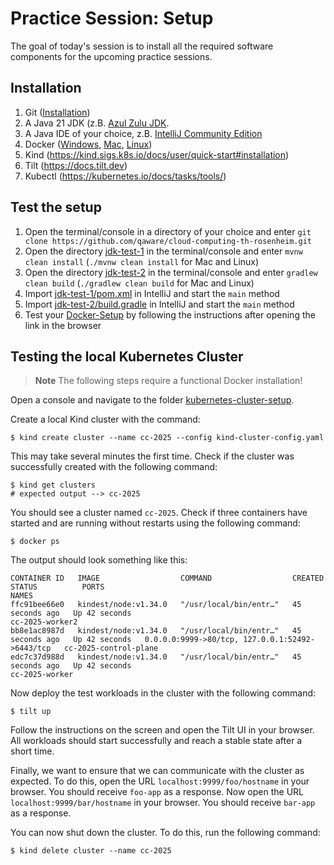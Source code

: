 # Practice Session: Setup

The goal of today's session is to install all the required software components for the upcoming practice sessions. 

## Installation 

1. Git ([Installation](https://git-scm.com/downloads))
2. A Java 21 JDK (z.B. [Azul Zulu JDK](https://www.azul.com/downloads/?package=jdk).
3. A Java IDE of your choice, z.B. [IntelliJ Community Edition](https://www.jetbrains.com/de-de/idea/download/)
4. Docker ([Windows](https://docs.docker.com/docker-for-windows/install/), [Mac](https://docs.docker.com/docker-for-mac/install/), [Linux](https://docs.docker.com/engine/install/))
5. Kind (https://kind.sigs.k8s.io/docs/user/quick-start#installation)
6. Tilt (https://docs.tilt.dev)
7. Kubectl (https://kubernetes.io/docs/tasks/tools/)

## Test the setup

1. Open the terminal/console in a directory of your choice and enter `git clone https://github.com/qaware/cloud-computing-th-rosenheim.git`
2. Open the directory [jdk-test-1](jdk-test-1/) in the terminal/console and enter `mvnw clean install` (`./mvnw clean install` for Mac and Linux)
3. Open the directory [jdk-test-2](jdk-test-2/) in the terminal/console and enter `gradlew clean build` (`./gradlew clean build` for Mac and Linux)
4. Import [jdk-test-1/pom.xml](jdk-test-1/pom.xml) in IntelliJ and start the `main` method
5. Import [jdk-test-2/build.gradle](jdk-test-2/build.gradle) in IntelliJ and start the `main` method
6. Test your [Docker-Setup](https://docs.docker.com/get-started/#test-docker-version) by following the instructions after opening the link in the browser

## Testing the local Kubernetes Cluster
> **Note**
> The following steps require a functional Docker installation!

Open a console and navigate to the folder [kubernetes-cluster-setup](./kubernetes-cluster-setup).

Create a local Kind cluster with the command:
```shell
$ kind create cluster --name cc-2025 --config kind-cluster-config.yaml
```

This may take several minutes the first time. 
Check if the cluster was successfully created with the following command: 
```shell
$ kind get clusters
# expected output --> cc-2025
```

You should see a cluster named `cc-2025`. 
Check if three containers have started and are running without restarts using the following command:
```shell
$ docker ps
```

The output should look something like this:
```
CONTAINER ID   IMAGE                  COMMAND                  CREATED          STATUS          PORTS                                             NAMES
ffc91bee66e0   kindest/node:v1.34.0   "/usr/local/bin/entr…"   45 seconds ago   Up 42 seconds                                                     cc-2025-worker2
bb8e1ac8987d   kindest/node:v1.34.0   "/usr/local/bin/entr…"   45 seconds ago   Up 42 seconds   0.0.0.0:9999->80/tcp, 127.0.0.1:52492->6443/tcp   cc-2025-control-plane
edc7c37d988d   kindest/node:v1.34.0   "/usr/local/bin/entr…"   45 seconds ago   Up 42 seconds                                                     cc-2025-worker
```

Now deploy the test workloads in the cluster with the following command:
```shell
$ tilt up
```
Follow the instructions on the screen and open the Tilt UI in your browser. 
All workloads should start successfully and reach a stable state after a short time.

Finally, we want to ensure that we can communicate with the cluster as expected. 
To do this, open the URL `localhost:9999/foo/hostname` in your browser. 
You should receive `foo-app` as a response. 
Now open the URL `localhost:9999/bar/hostname` in your browser. 
You should receive `bar-app` as a response.

You can now shut down the cluster. To do this, run the following command:
```shell
$ kind delete cluster --name cc-2025
```
